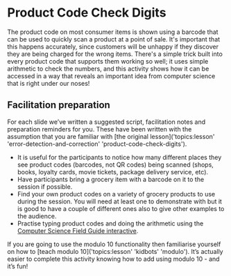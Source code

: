 # Product Code Check Digits

The product code on most consumer items is shown using a barcode that can be used to quickly scan a product at a point of sale.
It's important that this happens accurately, since customers will be unhappy if they discover they are being charged for the wrong items.
There's a simple trick built into every product code that supports them working so well; it uses simple arithmetic to check the numbers, and this activity shows how it can be accessed in a way that reveals an important idea from computer science that is right under our noses!

## Facilitation preparation

For each slide we’ve written a suggested script, facilitation notes and preparation reminders for you.
These have been written with the assumption that you are familiar with [the original lesson]('topics:lesson' 'error-detection-and-correction' 'product-code-check-digits').

- It is useful for the participants to notice how many different places they see product codes (barcodes, not QR codes) being scanned (shops, books, loyalty cards, movie tickets, package delivery service, etc).
- Have participants bring a grocery item with a barcode on it to the session if possible.
- Find your own product codes on a variety of grocery products to use during the session.
  You will need at least one to demonstrate with but it is good to have a couple of different ones also to give other examples to the audience.
- Practise typing product codes and doing the arithmetic using the [Computer Science Field Guide interactive](https://www.csfieldguide.org.nz/en/interactives/product-code-check-digit-calculation/).

If you are going to use the modulo 10 functionality then familiarise yourself on how to [teach modulo 10]('topics:lesson' 'kidbots' 'modulo').
It’s actually easier to complete this activity knowing how to add using modulo 10 - and it’s fun!

